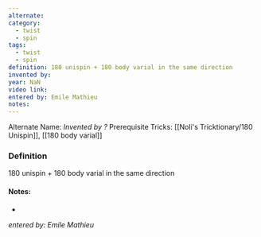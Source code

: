 ```yaml
---
alternate: 
category:
  - twist
  - spin
tags:
  - twist
  - spin
definition: 180 unispin + 180 body varial in the same direction
invented by: 
year: NaN
video link: 
entered by: Emile Mathieu
notes: 
---
```

Alternate Name: 
*Invented by ?*
Prerequisite Tricks: [[Noli's Tricktionary/180 Unispin]], [[180 body varial]]

### Definition
180 unispin + 180 body varial in the same direction


#### Notes:
- 
*entered by: Emile Mathieu*
